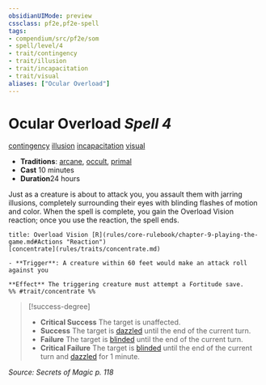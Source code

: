```yaml
---
obsidianUIMode: preview
cssclass: pf2e,pf2e-spell
tags:
- compendium/src/pf2e/som
- spell/level/4
- trait/contingency
- trait/illusion
- trait/incapacitation
- trait/visual
aliases: ["Ocular Overload"]
---
```

# Ocular Overload *Spell 4*   
[contingency](../../rules/traits/contingency-som.md)  [illusion](../../rules/traits/illusion.md)  [incapacitation](../../rules/traits/incapacitation.md)  [visual](../../rules/traits/visual.md)  

- **Traditions**: [arcane](../../rules/traits/arcane.md), [occult](../../rules/traits/occult.md), [primal](../../rules/traits/primal.md)
- **Cast** 10 minutes 
- **Duration**24 hours

Just as a creature is about to attack you, you assault them with jarring illusions, completely surrounding their eyes with blinding flashes of motion and color. When the spell is complete, you gain the Overload Vision reaction; once you use the reaction, the spell ends.

```ad-embed-ability
title: Overload Vision [R](rules/core-rulebook/chapter-9-playing-the-game.md#Actions "Reaction")
[concentrate](rules/traits/concentrate.md)  

- **Trigger**: A creature within 60 feet would make an attack roll against you

**Effect** The triggering creature must attempt a Fortitude save.  
%% #trait/concentrate %%
```

> [!success-degree] 
> - **Critical Success** The target is unaffected.
> - **Success** The target is [dazzled](../../rules/conditions.md#Dazzled) until the end of the current turn.
> - **Failure** The target is [blinded](../../rules/conditions.md#Blinded) until the end of the current turn.
> - **Critical Failure** The target is [blinded](../../rules/conditions.md#Blinded) until the end of the current turn and [dazzled](../../rules/conditions.md#Dazzled) for 1 minute.

*Source: Secrets of Magic p. 118*
